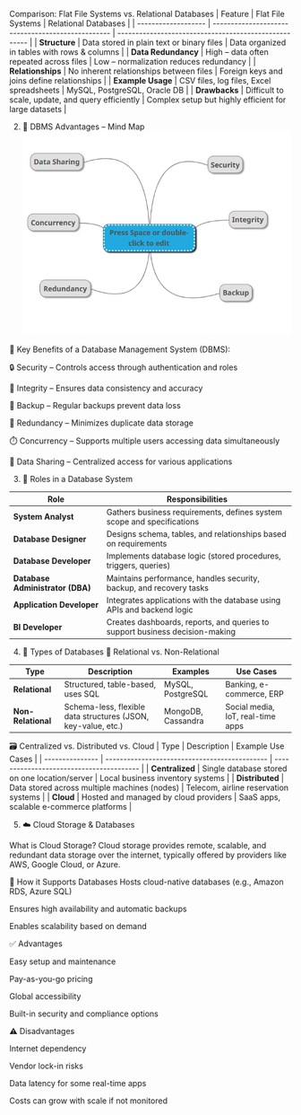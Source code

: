 Comparison: Flat File Systems vs. Relational Databases
| Feature             | Flat File Systems                                 | Relational Databases                                  |
| ------------------- | ------------------------------------------------- | ----------------------------------------------------- |
| **Structure**       | Data stored in plain text or binary files         | Data organized in tables with rows & columns          |
| **Data Redundancy** | High – data often repeated across files           | Low – normalization reduces redundancy                |
| **Relationships**   | No inherent relationships between files           | Foreign keys and joins define relationships           |
| **Example Usage**   | CSV files, log files, Excel spreadsheets          | MySQL, PostgreSQL, Oracle DB                          |
| **Drawbacks**       | Difficult to scale, update, and query efficiently | Complex setup but highly efficient for large datasets |

2. 🧠 DBMS Advantages – Mind Map
![alt text](image.png)


📌 Key Benefits of a Database Management System (DBMS):

🔒 Security – Controls access through authentication and roles

📏 Integrity – Ensures data consistency and accuracy

💾 Backup – Regular backups prevent data loss

🧬 Redundancy – Minimizes duplicate data storage

⏱️ Concurrency – Supports multiple users accessing data simultaneously

🤝 Data Sharing – Centralized access for various applications

3. 👥 Roles in a Database System

| Role                             | Responsibilities                                                             |
| -------------------------------- | ---------------------------------------------------------------------------- |
| **System Analyst**               | Gathers business requirements, defines system scope and specifications       |
| **Database Designer**            | Designs schema, tables, and relationships based on requirements              |
| **Database Developer**           | Implements database logic (stored procedures, triggers, queries)             |
| **Database Administrator (DBA)** | Maintains performance, handles security, backup, and recovery tasks          |
| **Application Developer**        | Integrates applications with the database using APIs and backend logic       |
| **BI Developer**                 | Creates dashboards, reports, and queries to support business decision-making |


4. 🔄 Types of Databases
📘 Relational vs. Non-Relational

| Type               | Description                                                   | Examples           | Use Cases                         |
| ------------------ | ------------------------------------------------------------- | ------------------ | --------------------------------- |
| **Relational**     | Structured, table-based, uses SQL                             | MySQL, PostgreSQL  | Banking, e-commerce, ERP          |
| **Non-Relational** | Schema-less, flexible data structures (JSON, key-value, etc.) | MongoDB, Cassandra | Social media, IoT, real-time apps |



🗃️ Centralized vs. Distributed vs. Cloud
| Type            | Description                                   | Example Use Cases                        |
| --------------- | --------------------------------------------- | ---------------------------------------- |
| **Centralized** | Single database stored on one location/server | Local business inventory systems         |
| **Distributed** | Data stored across multiple machines (nodes)  | Telecom, airline reservation systems     |
| **Cloud**       | Hosted and managed by cloud providers         | SaaS apps, scalable e-commerce platforms |


5. ☁️ Cloud Storage & Databases

What is Cloud Storage?
Cloud storage provides remote, scalable, and redundant data storage over the internet, typically offered by providers like AWS, Google Cloud, or Azure.

🧩 How it Supports Databases
Hosts cloud-native databases (e.g., Amazon RDS, Azure SQL)

Ensures high availability and automatic backups

Enables scalability based on demand

✅ Advantages

Easy setup and maintenance

Pay-as-you-go pricing

Global accessibility

Built-in security and compliance options

⚠️ Disadvantages

Internet dependency

Vendor lock-in risks

Data latency for some real-time apps

Costs can grow with scale if not monitored

